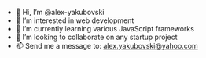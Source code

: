 - 👋 Hi, I’m @alex-yakubovski
- 👀 I’m interested in web development
- 🌱 I’m currently learning various JavaScript frameworks
- 💞️ I’m looking to collaborate on any startup project
- 📫 Send me a message to: alex.yakubovski@yahoo.com

<!---
alex-yakubovski/alex-yakubovski is a ✨ special ✨ repository because its `README.md` (this file) appears on your GitHub profile.
You can click the Preview link to take a look at your changes.
--->

